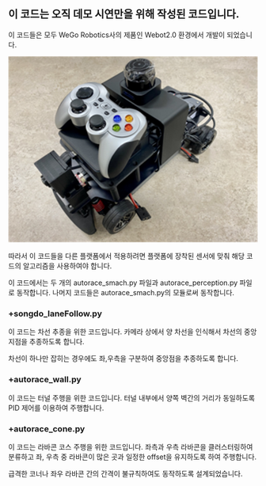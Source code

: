 ## 이 코드는 오직 데모 시연만을 위해 작성된 코드입니다.

이 코드들은 모두 WeGo Robotics사의 제품인 Webot2.0 환경에서 개발이 되었습니다.

![Webot2.0](https://github.com/AhnSeyeong/scale_car/blob/main/contents/webot.png)


따라서 이 코드들을 다른 플랫폼에서 적용하려면 플랫폼에 장착된 센서에 맞춰 해당 코드의 알고리즘을 사용하여야 합니다.

이 코드에서는 두 개의 autorace_smach.py 파일과 autorace_perception.py 파일로 동작합니다. 나머지 코드들은 autorace_smach.py의 모듈로써 동작합니다.

### +songdo_laneFollow.py

이 코드는 차선 추종을 위한 코드입니다. 카메라 상에서 양 차선을 인식해서 차선의 중앙 지점을 추종하도록 합니다.

차선이 하나만 잡히는 경우에도 좌,우측을 구분하여 중앙점을 추종하도록 합니다.


### +autorace_wall.py

이 코드는 터널 주행을 위한 코드입니다. 터널 내부에서 양쪽 벽간의 거리가 동일하도록 PID 제어를 이용하여 주행합니다.


### +autorace_cone.py

이 코드는 라바콘 코스 주행을 위한 코드입니다. 좌측과 우측 라바콘을 클러스터링하여 분류하고 좌, 우측 중 라바콘이 많은 곳과 일정한 offset을 유지하도록 하여 주행합니다.

급격한 코너나 좌우 라바콘 간의 간격이 불규칙하여도 동작하도록 설계되었습니다.
